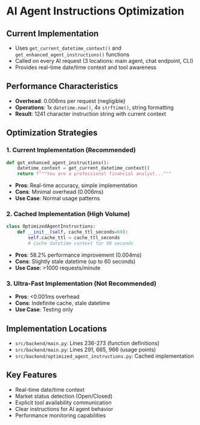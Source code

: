 # AI Agent Instructions Optimization

## Current Implementation
- Uses `get_current_datetime_context()` and `get_enhanced_agent_instructions()` functions
- Called on every AI request (3 locations: main agent, chat endpoint, CLI)
- Provides real-time date/time context and tool awareness

## Performance Characteristics
- **Overhead**: 0.006ms per request (negligible)
- **Operations**: 1x `datetime.now()`, 4x `strftime()`, string formatting
- **Result**: 1241 character instruction string with current context

## Optimization Strategies

### 1. Current Implementation (Recommended)
```python
def get_enhanced_agent_instructions():
    datetime_context = get_current_datetime_context()
    return f"""You are a professional financial analyst..."""
```
- **Pros**: Real-time accuracy, simple implementation
- **Cons**: Minimal overhead (0.006ms)
- **Use Case**: Normal usage patterns

### 2. Cached Implementation (High Volume)
```python
class OptimizedAgentInstructions:
    def __init__(self, cache_ttl_seconds=60):
        self.cache_ttl = cache_ttl_seconds
        # Cache datetime context for 60 seconds
```
- **Pros**: 58.2% performance improvement (0.004ms)
- **Cons**: Slightly stale datetime (up to 60 seconds)
- **Use Case**: >1000 requests/minute

### 3. Ultra-Fast Implementation (Not Recommended)
- **Pros**: <0.001ms overhead
- **Cons**: Indefinite cache, stale datetime
- **Use Case**: Testing only

## Implementation Locations
- `src/backend/main.py`: Lines 236-273 (function definitions)
- `src/backend/main.py`: Lines 291, 665, 966 (usage points)
- `src/backend/optimized_agent_instructions.py`: Cached implementation

## Key Features
- Real-time date/time context
- Market status detection (Open/Closed)
- Explicit tool availability communication
- Clear instructions for AI agent behavior
- Performance monitoring capabilities